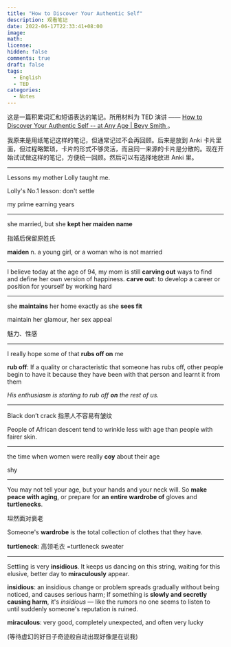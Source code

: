 ```yaml
---
title: "How to Discover Your Authentic Self"
description: 观看笔记
date: 2022-06-17T22:33:41+08:00
image:
math:
license:
hidden: false
comments: true
draft: false
tags:
  - English
  - TED
categories:
  - Notes
---
```


这是一篇积累词汇和短语表达的笔记。所用材料为 TED 演讲 —— [How to Discover Your Authentic Self -- at Any Age | Bevy Smith ](https://www.youtube.com/watch?v=7vqnazqmceQ)。

我原来是用纸笔记这样的笔记，但通常记过不会再回顾。后来是放到 Anki 卡片里面，但过程略繁琐，卡片的形式不够灵活，而且同一来源的卡片是分散的。现在开始试试做这样的笔记，方便统一回顾。然后可以有选择地放进 Anki 里。

<hr></hr>

Lessons my mother Lolly taught me.

Lolly's No.1 lesson: don't settle

my prime earning years

<hr>

she married, but she **kept her maiden name**

指婚后保留原姓氏

**maiden** n. a young girl, or a woman who is not married

<hr>

I believe today at the age of 94, my mom is still **carving out** ways to find and define her own version of happiness.
**carve out**: to develop a career or position for yourself by working hard

<hr></hr>

she **maintains** her home exactly as she **sees fit**

maintain her glamour, her sex appeal

魅力、性感

<hr></hr>

I really hope some of that **rubs off on** me

**rub off**: If a quality or characteristic that someone has rubs off, other people begin to have it because they have been with that person and learnt it from them

_His enthusiasm is starting to rub off **on** the rest of us._

<hr></hr>

Black don’t crack 指黑人不容易有皱纹

People of African descent tend to wrinkle less with age than people with fairer skin.

<hr></hr>

the time when women were really **coy** about their age

shy

<hr></hr>

You may not tell your age, but your hands and your neck will. So **make peace with aging**, or prepare for **an entire wardrobe of** gloves and **turtlenecks**.

坦然面对衰老

Someone's **wardrobe** is the total collection of clothes that they have.

**turtleneck**: 高领毛衣 =turtleneck sweater

<hr></hr>

Settling is very **insidious**. It keeps us dancing on this string, waiting for this elusive, better day to **miraculously** appear.

**insidious**: an insidious change or problem spreads gradually without being noticed, and causes serious harm; If something is **slowly and secretly causing harm**, it's *insidious* — like the rumors no one seems to listen to until suddenly someone's reputation is ruined.

**miraculous**: very good, completely unexpected, and often very lucky

(等待虚幻的好日子奇迹般自动出现好像是在说我)
